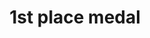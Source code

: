 ---
layout: activities
title: 1st place medal
emoji: 1st_place_medal
permalink: 🥇.html
image: assets/img/3moji/1st_place_medal.png
---